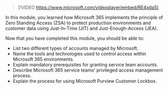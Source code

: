 >[!VIDEO https://www.microsoft.com/videoplayer/embed/RE4xda5]

In this module, you learned how Microsoft 365 implements the principle of Zero Standing Access (ZSA) to protect production environments and customer data using Just-In-Time (JIT) and Just-Enough-Access (JEA).

Now that you have completed this module, you should be able to:

- List two different types of accounts managed by Microsoft.
- Name the tools and technologies used to control access within Microsoft 365 environments.
- Explain mandatory prerequisites for granting service team accounts.
- Describe Microsoft 365 service teams' privileged access management process.
- Explain the process for using Microsoft Purview Customer Lockbox.
